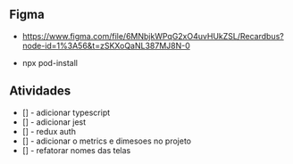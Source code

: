 ## Figma

- https://www.figma.com/file/6MNbjkWPqG2xO4uvHUkZSL/Recardbus?node-id=1%3A56&t=zSKXoQaNL387MJ8N-0

- npx pod-install

## Atividades

- [] - adicionar typescript
- [] - adicionar jest
- [] - redux auth
- [] - adicionar o metrics e dimesoes no projeto
- [] - refatorar nomes das telas
